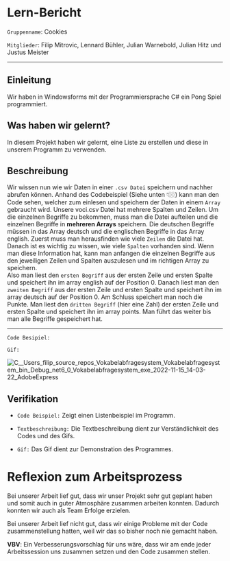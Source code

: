 # Lern-Bericht
`Gruppenname`: Cookies 

`Mitglieder`: Filip Mitrovic, Lennard Bühler, Julian Warnebold, Julian Hitz und Justus Meister

-----------------------------------------------------------------------------------------------------------------------------------------------------------------------
## Einleitung
Wir haben in Windowsforms mit der Programmiersprache C# ein Pong Spiel programmiert.


## Was haben wir gelernt?


In diesem Projekt haben wir gelernt, eine Liste zu erstellen und diese in unserem Programm zu verwenden.
## Beschreibung

Wir wissen nun wie wir Daten in einer `.csv Datei` speichern und nachher abrufen können. Anhand des Codebeispiel (Siehe unten 👇🏼) kann man den Code sehen, welcher zum einlesen und speichern der Daten in einem `Array` gebraucht wird.
Unsere voci.csv Datei hat mehrere Spalten und Zeilen. Um die einzelnen Begriffe zu bekommen, muss man die Datei aufteilen und die einzelnen Begriffe in **mehreren Arrays** speichern. Die deutschen Begriffe müssen in das Array deutsch und die englischen Begriffe in das Array english. Zuerst muss man herausfinden wie viele `Zeilen` die Datei hat. Danach ist es wichtig zu wissen, wie viele `Spalten` vorhanden sind. Wenn man diese Information hat, kann man anfangen die einzelnen Begriffe aus den jeweiligen Zeilen und Spalten auszulesen und im richtigen Array zu speichern. <br>
Also man liest den `ersten Begriff` aus der ersten Zeile und ersten Spalte und speichert ihn im array english auf der Position 0. Danach liest man den `zweiten Begriff` aus der ersten Zeile und ersten Spalte und speichert ihn im array deutsch auf der Position 0. Am Schluss speichert man noch die Punkte. Man liest den `dritten Begriff` (hier eine Zahl) der ersten Zeile und ersten Spalte und speichert ihn im array points. Man führt das weiter bis man alle Begriffe gespeichert hat.

-----------------------------------------------------------------------------------------------------------------------------------------------------------------------
`Code Besipiel:`




`Gif:`


![C__Users_filip_source_repos_Vokabelabfragesystem_Vokabelabfragesystem_bin_Debug_net6_0_Vokabelabfragesystem_exe_2022-11-15_14-03-22_AdobeExpress](https://user-images.githubusercontent.com/110892683/201927125-efa3244e-901c-4321-ac1a-afb5ed375cc7.gif)

## Verifikation

* `Code Beispiel:` Zeigt einen Listenbeispiel im Programm.

* `Textbeschreibung:` Die Textbeschreibung dient zur Verständlichkeit des Codes und des Gifs.

* `Gif:` Das Gif dient zur Demonstration des Programmes.

# Reflexion zum Arbeitsprozess


Bei unserer Arbeit lief gut, dass wir unser Projekt sehr gut geplant haben und somit auch in guter Atmosphäre zusammen arbeiten konnten. Dadurch konnten wir auch als Team Erfolge erzielen.


Bei unserer Arbeit lief nicht gut, dass wir einige Probleme mit der Code zusammenstellung hatten, weil wir das so bisher noch nie gemacht haben.


**VBV**: Ein Verbesserungsvorschlag für uns wäre, dass wir am ende jeder Arbeitssession uns zusammen setzen und den Code zusammen stellen.


